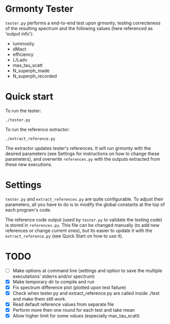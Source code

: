 # Grmonty Tester

`tester.py` performs a end-to-end test upon grmonty, testing correcteness of the resulting
spectrum and the following values (here referenced as 'output info'):

- luminosity
- dMact
- efficiency
- L/Ladv
- max_tau_scatt
- N_superph_made
- N_superph_recorded

# Quick start
To run the tester:

    ./tester.py

To run the reference extractor:

    ./extract_reference.py

The extractor updates tester's references. It will run grmonty with the desired parameters
(see Settings for instructions on how to change these parameters), and overwrite
`references.py` with the outputs extracted from these new executions.

# Settings
`tester.py` and `extract_references.py` are quite configurable.  To adjust their parameters,
all you have to do is to modify the global constants at the top of each program's code.

The reference code output (used by `tester.py` to validate the testing code) is stored in
`references.py`. This file can be changed manually (to add new references or change
current ones), but its easier to update it with the `extract_reference.py` (see Quick Start on
how to use it).

# TODO

- [ ] Make options at command line (settings and option to save the multiple executations' stderrs and/or spectrum)
- [X] Make temporary dir to compile and run
- [X] Fix spectrum difference plot (plotted upon test failure)
- [X] Check when tester.py and extract_reference.py are called inside ./test and make them still work.
- [x] Read default reference values from separate file
- [x] Perform more then one round for each test and take mean
- [x] Allow higher limit for some values (especially max_tau_scatt)
